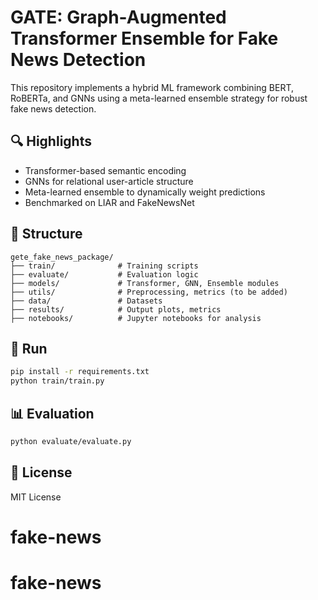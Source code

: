 # GATE: Graph-Augmented Transformer Ensemble for Fake News Detection

This repository implements a hybrid ML framework combining BERT, RoBERTa, and GNNs using a meta-learned ensemble strategy for robust fake news detection.

## 🔍 Highlights
- Transformer-based semantic encoding
- GNNs for relational user-article structure
- Meta-learned ensemble to dynamically weight predictions
- Benchmarked on LIAR and FakeNewsNet

## 📁 Structure

```
gete_fake_news_package/
├── train/              # Training scripts
├── evaluate/           # Evaluation logic
├── models/             # Transformer, GNN, Ensemble modules
├── utils/              # Preprocessing, metrics (to be added)
├── data/               # Datasets
├── results/            # Output plots, metrics
├── notebooks/          # Jupyter notebooks for analysis
```

## 🚀 Run

```bash
pip install -r requirements.txt
python train/train.py
```

## 📊 Evaluation

```bash
python evaluate/evaluate.py
```

## 📜 License

MIT License
# fake-news
# fake-news
